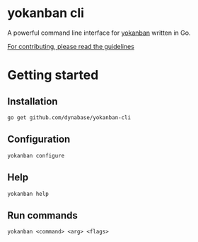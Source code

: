 # yokanban cli

A powerful command line interface for [yokanban](httsp://yokanban.io) written in Go.

[For contributing, please read the guidelines](CONTRIBUTING.md)

# Getting started

## Installation

    go get github.com/dynabase/yokanban-cli

## Configuration

    yokanban configure

## Help

    yokanban help

## Run commands

    yokanban <command> <arg> <flags>
